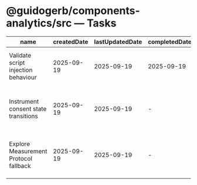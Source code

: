 # @guidogerb/components-analytics/src — Tasks

| name | createdDate | lastUpdatedDate | completedDate | status | description |
| --- | --- | --- | --- | --- | --- |
| Validate script injection behaviour | 2025-09-19 | 2025-09-19 | 2025-09-19 | complete | Reviewed unit tests to ensure GA tags load once and respect debug/sendPageView props. |
| Instrument consent state transitions | 2025-09-19 | 2025-09-19 | - | in progress | Track when default vs. updated consent calls execute so future CMP integrations can hook in. |
| Explore Measurement Protocol fallback | 2025-09-19 | 2025-09-19 | - | todo | Prototype server-side event mirroring for non-JS clients using GA Measurement Protocol. |

